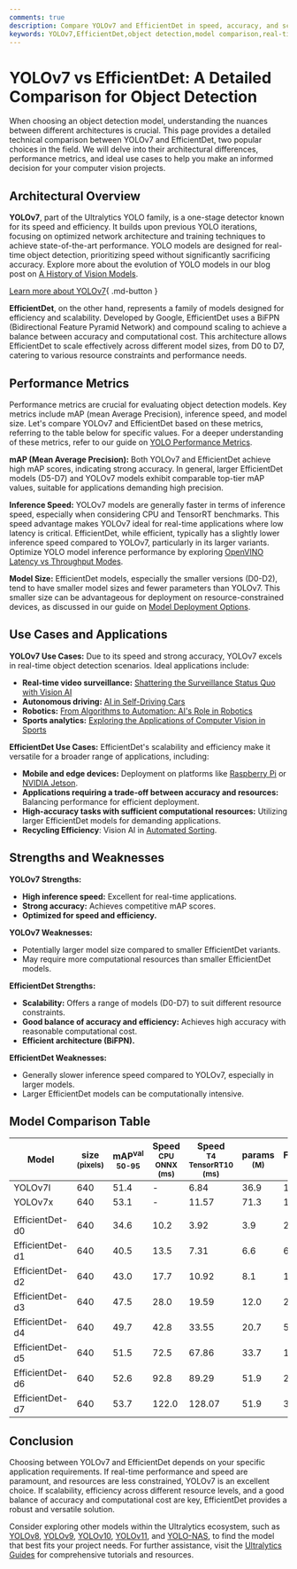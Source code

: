 ```yaml
---
comments: true
description: Compare YOLOv7 and EfficientDet in speed, accuracy, and scalability. Discover the best object detection model for real-time or resource-constrained projects.
keywords: YOLOv7,EfficientDet,object detection,model comparison,real-time detection,computer vision,scalable models,AI performance
---
```


# YOLOv7 vs EfficientDet: A Detailed Comparison for Object Detection

When choosing an object detection model, understanding the nuances between different architectures is crucial. This page provides a detailed technical comparison between YOLOv7 and EfficientDet, two popular choices in the field. We will delve into their architectural differences, performance metrics, and ideal use cases to help you make an informed decision for your computer vision projects.

<script async src="https://cdn.jsdelivr.net/npm/chart.js@3.9.1/dist/chart.min.js"></script>
<script defer src="../../javascript/benchmark.js"></script>

<canvas id="modelComparisonChart" width="1024" height="400" active-models='["YOLOv7", "EfficientDet"]'></canvas>

## Architectural Overview

**YOLOv7**, part of the Ultralytics YOLO family, is a one-stage detector known for its speed and efficiency. It builds upon previous YOLO iterations, focusing on optimized network architecture and training techniques to achieve state-of-the-art performance. YOLO models are designed for real-time object detection, prioritizing speed without significantly sacrificing accuracy. Explore more about the evolution of YOLO models in our blog post on [A History of Vision Models](https://www.ultralytics.com/blog/a-history-of-vision-models).

[Learn more about YOLOv7](https://docs.ultralytics.com/models/yolov7/){ .md-button }

**EfficientDet**, on the other hand, represents a family of models designed for efficiency and scalability. Developed by Google, EfficientDet uses a BiFPN (Bidirectional Feature Pyramid Network) and compound scaling to achieve a balance between accuracy and computational cost. This architecture allows EfficientDet to scale effectively across different model sizes, from D0 to D7, catering to various resource constraints and performance needs.

## Performance Metrics

Performance metrics are crucial for evaluating object detection models. Key metrics include mAP (mean Average Precision), inference speed, and model size. Let's compare YOLOv7 and EfficientDet based on these metrics, referring to the table below for specific values. For a deeper understanding of these metrics, refer to our guide on [YOLO Performance Metrics](https://docs.ultralytics.com/guides/yolo-performance-metrics/).

**mAP (Mean Average Precision):** Both YOLOv7 and EfficientDet achieve high mAP scores, indicating strong accuracy. In general, larger EfficientDet models (D5-D7) and YOLOv7 models exhibit comparable top-tier mAP values, suitable for applications demanding high precision.

**Inference Speed:** YOLOv7 models are generally faster in terms of inference speed, especially when considering CPU and TensorRT benchmarks. This speed advantage makes YOLOv7 ideal for real-time applications where low latency is critical. EfficientDet, while efficient, typically has a slightly lower inference speed compared to YOLOv7, particularly in its larger variants. Optimize YOLO model inference performance by exploring [OpenVINO Latency vs Throughput Modes](https://docs.ultralytics.com/guides/optimizing-openvino-latency-vs-throughput-modes/).

**Model Size:** EfficientDet models, especially the smaller versions (D0-D2), tend to have smaller model sizes and fewer parameters than YOLOv7. This smaller size can be advantageous for deployment on resource-constrained devices, as discussed in our guide on [Model Deployment Options](https://docs.ultralytics.com/guides/model-deployment-options/).

## Use Cases and Applications

**YOLOv7 Use Cases:** Due to its speed and strong accuracy, YOLOv7 excels in real-time object detection scenarios. Ideal applications include:

- **Real-time video surveillance:** [Shattering the Surveillance Status Quo with Vision AI](https://www.ultralytics.com/blog/shattering-the-surveillance-status-quo-with-vision-ai)
- **Autonomous driving:** [AI in Self-Driving Cars](https://www.ultralytics.com/solutions/ai-in-self-driving)
- **Robotics:** [From Algorithms to Automation: AI's Role in Robotics](https://www.ultralytics.com/blog/from-algorithms-to-automation-ais-role-in-robotics)
- **Sports analytics:** [Exploring the Applications of Computer Vision in Sports](https://www.ultralytics.com/blog/exploring-the-applications-of-computer-vision-in-sports)

**EfficientDet Use Cases:** EfficientDet's scalability and efficiency make it versatile for a broader range of applications, including:

- **Mobile and edge devices:** Deployment on platforms like [Raspberry Pi](https://docs.ultralytics.com/guides/raspberry-pi/) or [NVIDIA Jetson](https://docs.ultralytics.com/guides/nvidia-jetson/).
- **Applications requiring a trade-off between accuracy and resources:** Balancing performance for efficient deployment.
- **High-accuracy tasks with sufficient computational resources:** Utilizing larger EfficientDet models for demanding applications.
- **Recycling Efficiency**: Vision AI in [Automated Sorting](https://www.ultralytics.com/blog/recycling-efficiency-the-power-of-vision-ai-in-automated-sorting).

## Strengths and Weaknesses

**YOLOv7 Strengths:**

- **High inference speed:** Excellent for real-time applications.
- **Strong accuracy:** Achieves competitive mAP scores.
- **Optimized for speed and efficiency.**

**YOLOv7 Weaknesses:**

- Potentially larger model size compared to smaller EfficientDet variants.
- May require more computational resources than smaller EfficientDet models.

**EfficientDet Strengths:**

- **Scalability:** Offers a range of models (D0-D7) to suit different resource constraints.
- **Good balance of accuracy and efficiency:** Achieves high accuracy with reasonable computational cost.
- **Efficient architecture (BiFPN).**

**EfficientDet Weaknesses:**

- Generally slower inference speed compared to YOLOv7, especially in larger models.
- Larger EfficientDet models can be computationally intensive.

## Model Comparison Table

| Model           | size<br><sup>(pixels) | mAP<sup>val<br>50-95 | Speed<br><sup>CPU ONNX<br>(ms) | Speed<br><sup>T4 TensorRT10<br>(ms) | params<br><sup>(M) | FLOPs<br><sup>(B) |
| --------------- | --------------------- | -------------------- | ------------------------------ | ----------------------------------- | ------------------ | ----------------- |
| YOLOv7l         | 640                   | 51.4                 | -                              | 6.84                                | 36.9               | 104.7             |
| YOLOv7x         | 640                   | 53.1                 | -                              | 11.57                               | 71.3               | 189.9             |
|                 |                       |                      |                                |                                     |                    |                   |
| EfficientDet-d0 | 640                   | 34.6                 | 10.2                           | 3.92                                | 3.9                | 2.54              |
| EfficientDet-d1 | 640                   | 40.5                 | 13.5                           | 7.31                                | 6.6                | 6.1               |
| EfficientDet-d2 | 640                   | 43.0                 | 17.7                           | 10.92                               | 8.1                | 11.0              |
| EfficientDet-d3 | 640                   | 47.5                 | 28.0                                                  | 19.59              | 12.0              | 24.9  |
| EfficientDet-d4 | 640                   | 49.7                 | 42.8                                                    | 33.55              | 20.7              | 55.2  |
| EfficientDet-d5 | 640                   | 51.5                 | 72.5                                                     | 67.86              | 33.7              | 130.0 |
| EfficientDet-d6 | 640                   | 52.6                 | 92.8                                                   | 89.29              | 51.9              | 226.0 |
| EfficientDet-d7 | 640                   | 53.7                 | 122.0                                                 | 128.07             | 51.9              | 325.0 |

## Conclusion

Choosing between YOLOv7 and EfficientDet depends on your specific application requirements. If real-time performance and speed are paramount, and resources are less constrained, YOLOv7 is an excellent choice. If scalability, efficiency across different resource levels, and a good balance of accuracy and computational cost are key, EfficientDet provides a robust and versatile solution.

Consider exploring other models within the Ultralytics ecosystem, such as [YOLOv8](https://docs.ultralytics.com/models/yolov8/), [YOLOv9](https://docs.ultralytics.com/models/yolov9/), [YOLOv10](https://docs.ultralytics.com/models/yolov10/), [YOLOv11](https://docs.ultralytics.com/models/yolo11/), and [YOLO-NAS](https://docs.ultralytics.com/models/yolo-nas/), to find the model that best fits your project needs. For further assistance, visit the [Ultralytics Guides](https://docs.ultralytics.com/guides/) for comprehensive tutorials and resources.
